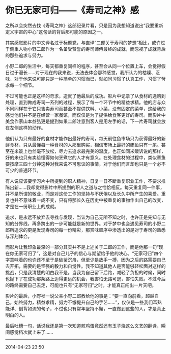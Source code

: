 # 你已无家可归——《寿司之神》感

之所以会突然去找《寿司之神》这部纪录片看，只是因为我想知道说出“我要重新定义宇宙的中心”这句话的背后那可能的原因之一。

其实感觉影片的中文译名过于标题党，与直译“二郎关于寿司的梦想”相比，或许过于侧重人物小野二郎作为一名备受赞誉的寿司师傅最终的成就，而忽视了成就背后的那些追求与努力。

小野二郎的生活中，每天都重复同样的程序，甚至会从同一个位置上车，会觉得假日过于漫长……对于现在的我来说，无法去体会那种感觉，我所认为的枯燥、乏味，对于他来说可能只是一种简单的习惯而已，就如同习惯了认真工作，习惯了苛求每一个细节。

不过可能也正是这样的苛求，造就了他最后的成功。影片中记录了从食材的选购到处理，直到做成寿司一系列的过程，展示了每一个环节中的精益求精。他的店与众不同同样在于它只售卖寿司而甚至不提供饮料、小菜，没有固定的菜单，这给我的感觉他们并不是在经营一家餐馆，而仅仅是为了提供给食客更好的寿司。而影片中美食作家山本益弘更是提到如果二郎注意到客人是用左手的话，下一片寿司就会放在左侧这样的动作。

他们认为只有最好的食材才能作出最好的寿司，每天前往鱼市场只为获得最好的新鲜食材，只从最懂每一种食材的人那里购买，相信市场上最好的鲔鱼只有一尾。甚至在米饭上也丝毫不放松，尽力去追求最完美的温度，也正如同米贩诉说的那样，好的米也只有卖给懂得如何烹煮它的人才有意义。在处理食材的过程中，类似章鱼要按摩三四十分钟这种对我来说不可思议的事情，对于他们而言却也只是一个必不可少的普通环节。

有人说应该要学习片中所提到的职人精神，日复一日不断重复职业工作，不要求推陈出新……我却觉得影片中所提到的职人之道与之恰恰相反。每天重复同一件事，并不是所谓的敬业，而是对这份工作的坚持与不厌倦以及长久中所产生的喜爱。重复也并不意味着一成不变，只有将那长久在历史中被重复的事物作出自己的改变，才是在一份职业上的成就。

追求，是永远不放弃去寻找与发现，当认为自己无所不知之时，也许正是先知与无知的分界线，再多跨出的一步可能就是新的世界。对于梦中也会遇见寿司的小野二郎所追求的更是发现寿司的每一份精彩，那赏味顺序中渗透出的是对于寿司的熟悉与深刻体会。

而影片让我印象最深的一部分其实并不是上述关于二郎的工作，而是他那一句“现在你无家可归了”，这是对自己儿子的信心与期望给予他的决心。“无家可归”四个字意味着的也许还不至于是破釜沉舟，但至少是放手一搏，因为之后的路需要自己去开拓，需要的是坚强的毅力和自觉性。我不知道其他人是否能够轻松面对这样的挑战，只是我清楚的明白我不是。当我为自己留下后路，减轻了负担的时候，同时也抛下了在成功那条路上迈得更远的机会，我害怕无路可退，害怕失败。不过今后的路终需要自己去走，可能也只有“无家可归”之时，才能真正闯出一片天吧。

影片的最后，小野祯一说父亲小野二郎教给他的事是：“要一直向前看，超越自己，始终努力，精益求精，努力不懈提升自己的手艺……”，仅仅是一些我们耳熟能详、倒背如流的句子，不过也只有常年坚持不懈，一直做到这些的人，才是真正明白的人。

最后吐槽一句，话说我还是第一次知道煎鸡蛋竟然还有玉子烧这么文艺的翻译，瞬间感觉档次就上来了……

----------

2014-04-23 23:50